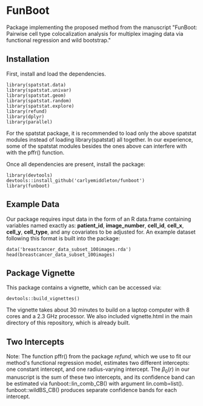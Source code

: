 # FunBoot

Package implementing the proposed method from the manuscript "FunBoot: Pairwise cell type colocalization analysis for multiplex imaging data via functional regression and
wild bootstrap."  

## Installation

First, install and load the dependencies.

```
library(spatstat.data)
library(spatstat.univar)
library(spatstat.geom)
library(spatstat.random)
library(spatstat.explore)
library(refund)
library(dplyr)
library(parallel)
```

For the spatstat package, it is recommended to load only the above spatstat modules instead of loading library(spatstat) all together.  In our experience, some of the spatstat modules besides the ones above can interfere with with the pffr() function.

Once all dependencies are present, install the package:

```
library(devtools)
devtools::install_github('carlyemiddleton/funboot')
library(funboot)
```

## Example Data

Our package requires input data in the form of an R data.frame containing variables named exactly as: **patient_id**, **image_number**, **cell_id**, **cell_x**, **cell_y**, **cell_type**, and any covariates to be adjusted for.  An example dataset following this format is built into the package:  

```
data('breastcancer_data_subset_100images.rda')
head(breastcancer_data_subset_100images)
```

## Package Vignette

This package contains a vignette, which can be accessed via:

```
devtools::build_vignettes()
```

The vignette takes about 30 minutes to build on a laptop computer with 8 cores and a 2.3 GHz processor.  We also included vignette.html in the main directory of this repository, which is already built.  

## Two Intercepts

Note: The function pffr() from the package *refund*, which we use to fit our method's functional regression model, estimates two different intercepts:  one constant intercept, and one radius-varying intercept.  The $\beta_0(r)$ in our manuscript is the sum of these two intercepts, and its confidence band can be estimated via funboot::lin_comb_CB() with argument lin.comb=list().  funboot::wildBS_CB() produces separate confidence bands for each intercept. 
